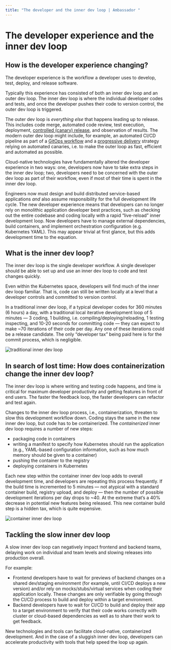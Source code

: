 ```yaml
---
title: "The developer and the inner dev loop | Ambassador "
---
```


# The developer experience and the inner dev loop

## How is the developer experience changing?

The developer experience is the workflow a developer uses to develop, test, deploy, and release software.

Typically this experience has consisted of both an inner dev loop and an outer dev loop. The inner dev loop is where the individual developer codes and tests, and once the developer pushes their code to version control, the outer dev loop is triggered.

The outer dev loop is _everything else_ that happens leading up to release. This includes code merge, automated code review, test execution, deployment, [controlled (canary) release](https://www.getambassador.io/docs/argo/latest/concepts/canary/), and observation of results. The modern outer dev loop might include, for example, an automated CI/CD pipeline as part of a [GitOps workflow](https://www.getambassador.io/docs/argo/latest/concepts/gitops/#what-is-gitops) and a [progressive delivery](/docs/argo/latest/concepts/cicd/) strategy relying on automated canaries, i.e. to make the outer loop as fast, efficient and automated as possible.

Cloud-native technologies have fundamentally altered the developer experience in two ways: one, developers now have to take extra steps in the inner dev loop; two, developers need to be concerned with the outer dev loop as part of their workflow, even if most of their time is spent in the inner dev loop.

Engineers now must design and build distributed service-based applications _and_ also assume responsibility for the full development life cycle. The new developer experience means that developers can no longer rely on monolithic application developer best practices, such as checking out the entire codebase and coding locally with a rapid “live-reload” inner development loop. Now developers have to manage external dependencies, build containers, and implement orchestration configuration (e.g. Kubernetes YAML). This may appear trivial at first glance, but this adds development time to the equation.

## What is the inner dev loop?

The inner dev loop is the single developer workflow. A single developer should be able to set up and use an inner dev loop to code and test changes quickly.

Even within the Kubernetes space, developers will find much of the inner dev loop familiar. That is, code can still be written locally at a level that a developer controls and committed to version control.

In a traditional inner dev loop, if a typical developer codes for 360 minutes (6 hours) a day, with a traditional local iterative development loop of 5 minutes — 3 coding, 1 building, i.e. compiling/deploying/reloading, 1 testing inspecting, and 10-20 seconds for committing code — they can expect to make ~70 iterations of their code per day. Any one of these iterations could be a release candidate. The only “developer tax” being paid here is for the commit process, which is negligible.

![traditional inner dev loop](../images/trad-inner-dev-loop.png)

## In search of lost time: How does containerization change the inner dev loop?

The inner dev loop is where writing and testing code happens, and time is critical for maximum developer productivity and getting features in front of end users. The faster the feedback loop, the faster developers can refactor and test again.

Changes to the inner dev loop process, i.e., containerization, threaten to slow this development workflow down. Coding stays the same in the new inner dev loop, but code has to be containerized. The _containerized_ inner dev loop requires a number of new steps:

* packaging code in containers
* writing a manifest to specify how Kubernetes should run the application (e.g., YAML-based configuration information, such as how much memory should be given to a container)
* pushing the container to the registry
* deploying containers in Kubernetes

Each new step within the container inner dev loop adds to overall development time, and developers are repeating this process frequently. If the build time is incremented to 5 minutes — not atypical with a standard container build, registry upload, and deploy — then the number of possible development iterations per day drops to ~40. At the extreme that’s a 40% decrease in potential new features being released. This new container build step is a hidden tax, which is quite expensive.


![container inner dev loop](../images/container-inner-dev-loop.png)

## Tackling the slow inner dev loop

A slow inner dev loop can negatively impact frontend and backend teams, delaying work on individual and team levels and slowing releases into production overall.

For example:

* Frontend developers have to wait for previews of backend changes on a shared dev/staging environment (for example, until CI/CD deploys a new version) and/or rely on mocks/stubs/virtual services when coding their application locally. These changes are only verifiable by going through the CI/CD process to build and deploy within a target environment.
* Backend developers have to wait for CI/CD to build and deploy their app to a target environment to verify that their code works correctly with cluster or cloud-based dependencies as well as to share their work to get feedback.

New technologies and tools can facilitate cloud-native, containerized development. And in the case of a sluggish inner dev loop, developers can accelerate productivity with tools that help speed the loop up again.
